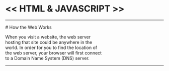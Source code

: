 # << HTML & JAVASCRIPT >>
<hr>
# How the Web Works

When you visit a website, the web server <br>
hosting that site could be anywhere in the <br>
world. In order for you to find the location of <br>
the web server, your browser will first connect <br>
to a Domain Name System (DNS) server. <br>

<hr>




